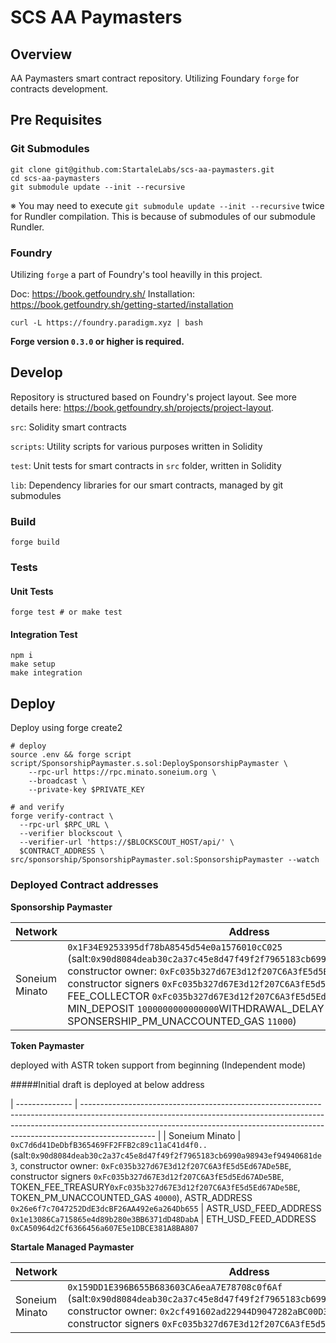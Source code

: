 # SCS AA Paymasters

## Overview

AA Paymasters smart contract repository.
Utilizing Foundary `forge` for contracts development.

## Pre Requisites

### Git Submodules

```
git clone git@github.com:StartaleLabs/scs-aa-paymasters.git
cd scs-aa-paymasters
git submodule update --init --recursive
```

※ You may need to execute `git submodule update --init --recursive` twice for Rundler compilation. This is because of submodules of our submodule Rundler.

### Foundry

Utilizing `forge` a part of Foundry's tool heavilly in this project.

Doc: https://book.getfoundry.sh/
Installation: https://book.getfoundry.sh/getting-started/installation

```
curl -L https://foundry.paradigm.xyz | bash
```

**Forge version `0.3.0` or higher is required.**

## Develop

Repository is structured based on Foundry's project layout.
See more details here: https://book.getfoundry.sh/projects/project-layout.

`src`: Solidity smart contracts

`scripts`: Utility scripts for various purposes written in Solidity

`test`: Unit tests for smart contracts in `src` folder, written in Solidity

`lib`: Dependency libraries for our smart contracts, managed by git submodules

### Build

```
forge build
```

### Tests

#### Unit Tests

```
forge test # or make test
```

#### Integration Test

```
npm i
make setup
make integration
```

## Deploy

Deploy using forge create2

```
# deploy
source .env && forge script script/SponsorshipPaymaster.s.sol:DeploySponsorshipPaymaster \
    --rpc-url https://rpc.minato.soneium.org \
    --broadcast \
    --private-key $PRIVATE_KEY

# and verify
forge verify-contract \
  --rpc-url $RPC_URL \
  --verifier blockscout \
  --verifier-url 'https://$BLOCKSCOUT_HOST/api/' \
  $CONTRACT_ADDRESS \
src/sponsorship/SponsorshipPaymaster.sol:SponsorshipPaymaster --watch
```

### Deployed Contract addresses

**Sponsorship Paymaster**

| Network        | Address                                                                                                                                                                                                                                                      |
| -------------- | ------------------------------------------------------------------------------------------------------------------------------------------------------------------------------------------------------------------------------------------------------------ |
| Soneium Minato | `0x1F34E9253395df78bA8545d54e0a1576010cC025` (salt:`0x90d8084deab30c2a37c45e8d47f49f2f7965183cb6990a98943ef94940681de3`, constructor owner: `0xFc035b327d67E3d12f207C6A3fE5d5Ed67ADe5BE`, constructor signers `0xFc035b327d67E3d12f207C6A3fE5d5Ed67ADe5BE`, FEE_COLLECTOR `0xFc035b327d67E3d12f207C6A3fE5d5Ed67ADe5BE`, MIN_DEPOSIT `1000000000000000`WITHDRAWAL_DELAY `60`, SPONSERSHIP_PM_UNACCOUNTED_GAS `11000`) |

**Token Paymaster**

deployed with ASTR token support from beginning (Independent mode)

#####Initial draft is deployed at below address

| -------------- | ------------------------------------------------------------------------------------------------------------------------------------------------------------------------------------------------------------------------------------------------------------ |
| Soneium Minato | `0xC7d6d41DeDbfB365469FF2FFB2c89c11aC41d4f0..` (salt:`0x90d8084deab30c2a37c45e8d47f49f2f7965183cb6990a98943ef94940681de3`, constructor owner: `0xFc035b327d67E3d12f207C6A3fE5d5Ed67ADe5BE`, constructor signers `0xFc035b327d67E3d12f207C6A3fE5d5Ed67ADe5BE`, TOKEN_FEE_TREASURY`0xFc035b327d67E3d12f207C6A3fE5d5Ed67ADe5BE`, TOKEN_PM_UNACCOUNTED_GAS `40000`), ASTR_ADDRESS `0x26e6f7c7047252DdE3dcBF26AA492e6a264Db655` | ASTR_USD_FEED_ADDRESS `0x1e13086Ca715865e4d89b280e3BB6371dD48DabA` | ETH_USD_FEED_ADDRESS `0xCA50964d2Cf6366456a607E5e1DBCE381A8BA807` 


**Startale Managed Paymaster**

| Network        | Address                                                                                                                                                                                                                                                      |
| -------------- | ------------------------------------------------------------------------------------------------------------------------------------------------------------------------------------------------------------------------------------------------------------ |
| Soneium Minato | `0x159DD1E396B655B683603CA6eaA7E78708c0f6Af` (salt:`0x90d8084deab30c2a37c45e8d47f49f2f7965183cb6990a98943ef94940681de3`, constructor owner: `0x2cf491602ad22944D9047282aBC00D3e52F56B37`, constructor signers `0xFc035b327d67E3d12f207C6A3fE5d5Ed67ADe5BE`) |